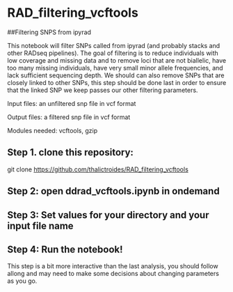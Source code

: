 # RAD_filtering_vcftools
##Filtering SNPS from ipyrad

This notebook will filter SNPs called from ipyrad (and probably stacks and other RADseq pipelines). The goal of filtering is to reduce individuals with low coverage and missing data and to remove loci that are not biallelic, have too many missing individuals, have very small minor allele frequencies, and lack sufficient sequencing depth. We should can also remove SNPs that are closely linked to other SNPs, this step should be done last in order to ensure that the linked SNP we keep passes our other filtering parameters.

Input files: an unfiltered snp file in vcf format

Output files: a filtered snp file in vcf format

Modules needed: vcftools, gzip


## Step 1. clone this repository:

git clone https://github.com/thalictroides/RAD_filtering_vcftools

## Step 2:  open ddrad_vcftools.ipynb in ondemand

## Step 3:  Set values for your directory and your input file name

## Step 4:  Run the notebook!
This step is a bit more interactive than the last analysis, you should follow allong and may need to make some decisions about changing parameters as you go.

